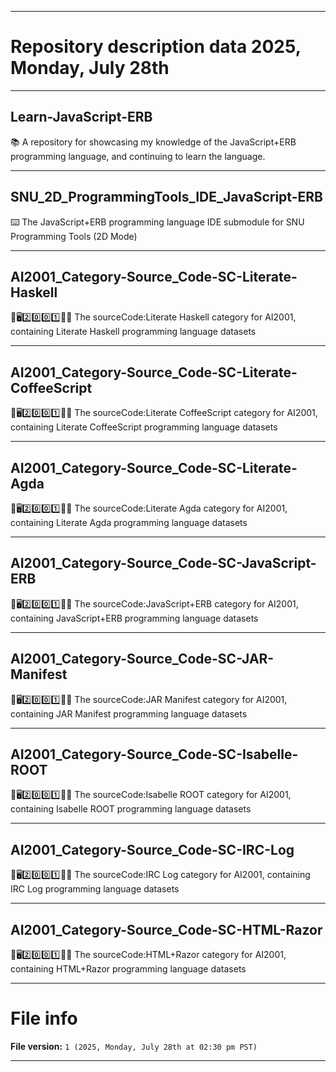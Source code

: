 
***

# Repository description data 2025, Monday, July 28th

---

## Learn-JavaScript-ERB

📚️ A repository for showcasing my knowledge of the JavaScript+ERB programming language, and continuing to learn the language. 

---

## SNU_2D_ProgrammingTools_IDE_JavaScript-ERB

⌨️ The JavaScript+ERB programming language IDE submodule for SNU Programming Tools (2D Mode)

---

## AI2001_Category-Source_Code-SC-Literate-Haskell

🧠️🖥️2️⃣️0️⃣️0️⃣️1️⃣️💾️📜️ The sourceCode:Literate Haskell category for AI2001, containing Literate Haskell programming language datasets

---

## AI2001_Category-Source_Code-SC-Literate-CoffeeScript

🧠️🖥️2️⃣️0️⃣️0️⃣️1️⃣️💾️📜️ The sourceCode:Literate CoffeeScript category for AI2001, containing Literate CoffeeScript programming language datasets

---

## AI2001_Category-Source_Code-SC-Literate-Agda

🧠️🖥️2️⃣️0️⃣️0️⃣️1️⃣️💾️📜️ The sourceCode:Literate Agda category for AI2001, containing Literate Agda programming language datasets

---

## AI2001_Category-Source_Code-SC-JavaScript-ERB

🧠️🖥️2️⃣️0️⃣️0️⃣️1️⃣️💾️📜️ The sourceCode:JavaScript+ERB category for AI2001, containing JavaScript+ERB programming language datasets

---

## AI2001_Category-Source_Code-SC-JAR-Manifest

🧠️🖥️2️⃣️0️⃣️0️⃣️1️⃣️💾️📜️ The sourceCode:JAR Manifest category for AI2001, containing JAR Manifest programming language datasets

---

## AI2001_Category-Source_Code-SC-Isabelle-ROOT

🧠️🖥️2️⃣️0️⃣️0️⃣️1️⃣️💾️📜️ The sourceCode:Isabelle ROOT category for AI2001, containing Isabelle ROOT programming language datasets

---

## AI2001_Category-Source_Code-SC-IRC-Log

🧠️🖥️2️⃣️0️⃣️0️⃣️1️⃣️💾️📜️ The sourceCode:IRC Log category for AI2001, containing IRC Log programming language datasets

---

## AI2001_Category-Source_Code-SC-HTML-Razor

🧠️🖥️2️⃣️0️⃣️0️⃣️1️⃣️💾️📜️ The sourceCode:HTML+Razor category for AI2001, containing HTML+Razor programming language datasets

***

# File info

**File version:** `1 (2025, Monday, July 28th at 02:30 pm PST)`

***

